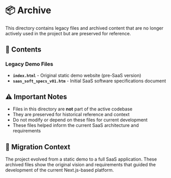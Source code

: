 # 📦 Archive

This directory contains legacy files and archived content that are no longer actively used in the project but are preserved for reference.

## 📁 Contents

### Legacy Demo Files

- **`index.html`** - Original static demo website (pre-SaaS version)
- **`saas_soft_specs_v01.htm`** - Initial SaaS software specifications document

## ⚠️ Important Notes

- Files in this directory are **not** part of the active codebase
- They are preserved for historical reference and context
- Do not modify or depend on these files for current development
- These files helped inform the current SaaS architecture and requirements

## 🔄 Migration Context

The project evolved from a static demo to a full SaaS application. These archived files show the original vision and requirements that guided the development of the current Next.js-based platform.

